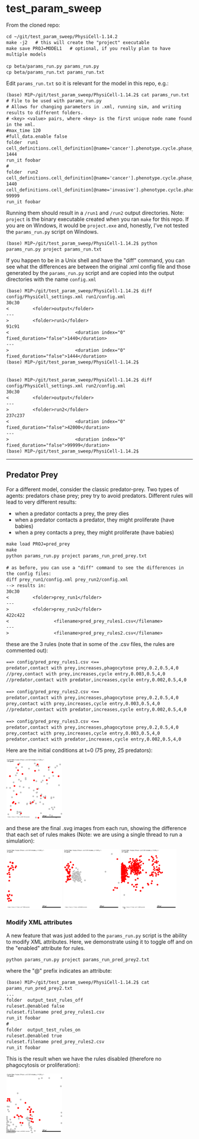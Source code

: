 # test_param_sweep

From the cloned repo:
```
cd ~/git/test_param_sweep/PhysiCell-1.14.2
make -j2   # this will create the "project" executable
make save PROJ=MODEL1   # optional, if you really plan to have multiple models

cp beta/params_run.py params_run.py
cp beta/params_run.txt params_run.txt
```

Edit `params_run.txt` so it is relevant for the model in this repo, e.g.:

```
(base) M1P~/git/test_param_sweep/PhysiCell-1.14.2$ cat params_run.txt 
# File to be used with params_run.py
# Allows for changing parameters in .xml, running sim, and writing results to different folders.
# <key> <value> pairs, where <key> is the first unique node name found in the xml.
#max_time 120
#full_data.enable false
folder  run1 
cell_definitions.cell_definition[@name='cancer'].phenotype.cycle.phase_durations.duration 1444
run_it foobar
#
folder  run2 
cell_definitions.cell_definition[@name='cancer'].phenotype.cycle.phase_durations.duration 1440
cell_definitions.cell_definition[@name='invasive'].phenotype.cycle.phase_durations.duration 99999
run_it foobar
```

Running them should result in a `/run1` and `/run2` output directories. Note: `project` is the binary executable created when you ran `make` for this repo. If you are on Windows, it would be `project.exe` and, honestly, I've not tested the `params_run.py` script on Windows.
```
(base) M1P~/git/test_param_sweep/PhysiCell-1.14.2$ python params_run.py project params_run.txt
```

If you happen to be in a Unix shell and have the "diff" command, you can see what the differences are between the original .xml config file and those generated by the `params_run.py` script and are copied into the output directories with the name `config.xml`
```
(base) M1P~/git/test_param_sweep/PhysiCell-1.14.2$ diff config/PhysiCell_settings.xml run1/config.xml 
30c30
<         <folder>output</folder>
---
>         <folder>run1</folder>
91c91
<                         <duration index="0" fixed_duration="false">1440</duration>
---
>                         <duration index="0" fixed_duration="false">1444</duration>
(base) M1P~/git/test_param_sweep/PhysiCell-1.14.2$ 


(base) M1P~/git/test_param_sweep/PhysiCell-1.14.2$ diff config/PhysiCell_settings.xml run2/config.xml 
30c30
<         <folder>output</folder>
---
>         <folder>run2</folder>
237c237
<                         <duration index="0" fixed_duration="false">42000</duration>
---
>                         <duration index="0" fixed_duration="false">99999</duration>
(base) M1P~/git/test_param_sweep/PhysiCell-1.14.2$ 
```
<hr>

## Predator Prey

For a different model, consider the classic predator-prey. Two types of agents: predators chase prey; prey try to avoid predators. Different rules will lead to very different results:
* when a predator contacts a prey, the prey dies
* when a predator contacts a predator, they might proliferate (have babies)
* when a prey contacts a prey, they might proliferate (have babies)


```
make load PROJ=pred_prey
make
python params_run.py project params_run_pred_prey.txt

# as before, you can use a "diff" command to see the differences in the config files:
diff prey_run1/config.xml prey_run2/config.xml
--> results in:
30c30
<         <folder>prey_run1</folder>
---
>         <folder>prey_run2</folder>
422c422
<                 <filename>pred_prey_rules1.csv</filename>
---
>                 <filename>pred_prey_rules2.csv</filename>
```
these are the 3 rules (note that in some of the .csv files, the rules are commented out):
```
==> config/pred_prey_rules1.csv <==
predator,contact with prey,increases,phagocytose prey,0.2,0.5,4,0
//prey,contact with prey,increases,cycle entry,0.003,0.5,4,0
//predator,contact with predator,increases,cycle entry,0.002,0.5,4,0

==> config/pred_prey_rules2.csv <==
predator,contact with prey,increases,phagocytose prey,0.2,0.5,4,0
prey,contact with prey,increases,cycle entry,0.003,0.5,4,0
//predator,contact with predator,increases,cycle entry,0.002,0.5,4,0

==> config/pred_prey_rules3.csv <==
predator,contact with prey,increases,phagocytose prey,0.2,0.5,4,0
prey,contact with prey,increases,cycle entry,0.003,0.5,4,0
predator,contact with predator,increases,cycle entry,0.002,0.5,4,0
```
Here are the initial conditions at t=0 (75 prey, 25 predators):

<img src="../images/pred_prey_t0.png" width="30%">

and these are the final .svg images from each run, showing the difference that each set of rules makes (Note: we are using a single thread to run a simulation):


<img src="../images/prey_run1.png" width="30%"> <img src="../images/prey_run2.png" width="30%"> <img src="../images/prey_run3.png" width="30%">

### Modify XML attributes

A new feature that was just added to the `params_run.py` script is the ability to modify XML attributes. Here, we demonstrate using it to toggle off and on the "enabled" attribute for rules.
```
python params_run.py project params_run_pred_prey2.txt
```
where the "@" prefix indicates an attribute:
```
(base) M1P~/git/test_param_sweep/PhysiCell-1.14.2$ cat params_run_pred_prey2.txt 
...
folder  output_test_rules_off
ruleset.@enabled false
ruleset.filename pred_prey_rules1.csv
run_it foobar
#
folder  output_test_rules_on
ruleset.@enabled true
ruleset.filename pred_prey_rules2.csv
run_it foobar
```
This is the result when we have the rules disabled (therefore no phagocytosis or proliferation):

<img src="../images/pred_prey_no_rules.png" width="30%">


